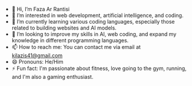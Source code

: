 - 👋 Hi, I’m Faza Ar Rantisi
- 👀 I’m interested in web development, artificial intelligence, and coding.  
- 🌱 I’m currently learning various coding languages, especially those related to building websites and AI models.  
- 💞️ I’m looking to improve my skills in AI, web coding, and expand my knowledge in different programming languages.  
- 📫 How to reach me: You can contact me via email at kilazis41@gmail.com  
- 😄 Pronouns: He/Him  
- ⚡ Fun fact: I'm passionate about fitness, love going to the gym, running, and I'm also a gaming enthusiast.

<!---
Faza is a ✨ special ✨ repository because its `README.md` (this file) appears on your GitHub profile.
You can click the Preview link to take a look at your changes.
--->
